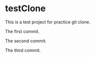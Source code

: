 # testClone
This is a test project for practice git clone.



The first commit.

The second commit.

The third commit.
